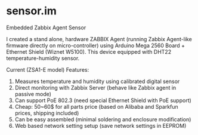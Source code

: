 sensor.im
=========

Embedded Zabbix Agent Sensor

I created a stand alone, hardware ZABBIX Agent (running Zabbix Agent-like firmware directly on micro-controller) using Arduino Mega 2560 Board + Ethernet Shield (Wiznet W5100). This device equipped with DHT22 temperature-humidity sensor. 

Current (ZSA1-E model) Features:

1. Measures temperature and humidity using calibrated digital sensor
2. Direct monitoring with Zabbix Server (behave like Zabbix agent in passive mode)
3. Can support PoE 802.3 (need special Ethernet Shield with PoE support)
4. Cheap: 50~60$ for all parts price (based on Alibaba and Sparkfun prices, shipping included)
5. Can be easy assembled (minimal soldering and enclosure modification)
6. Web based network setting setup (save network settings in EEPROM) 

<img src="https://lh3.googleusercontent.com/-27lLNB3IDv0/UJOncSsGcQI/AAAAAAABMKI/ofErJhj9w0o/s512/IMG-20121102-00209.jpg" border="0" alt="" />